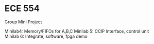 # ECE 554
  Group Mini Project
  
  Minilab4: Memory/FIFOs for A,B,C
  Minilab 5: CCIP Interface, control unit
  Minilab 6: Integrate, software, fpga demo
  
